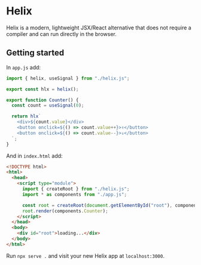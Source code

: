 # Helix

Helix is a modern, lightweight JSX/React alternative that does not require a
compiler and can run directly in the browser.

## Getting started

In `app.js` add:

```javascript
import { helix, useSignal } from "./helix.js";

export const hlx = helix();

export function Counter() {
  const count = useSignal(0);

  return hlx`
    <div>${count.value}</div>
    <button onclick=${() => count.value++}>↑</button>
    <button onclick=${() => count.value--}>↓</button>
  `;
}
```

And in `index.html` add:

```html
<!DOCTYPE html>
<html>
  <head>
    <script type="module">
      import { createRoot } from "./helix.js";
      import * as components from "./app.js";

      const root = createRoot(document.getElementById("root"), components);
      root.render(components.Counter);
    </script>
  </head>
  <body>
    <div id="root">loading...</div>
  </body>
</html>
```

Run `npx serve .` and visit your new Helix app at `localhost:3000`.
